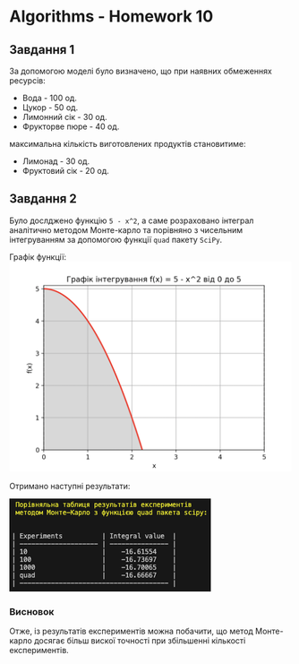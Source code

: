 # Algorithms - Homework 10

## Завдання 1

За допомогою моделі було визначено, що при наявних обмеженнях ресурсів:

- Вода - 100 од.
- Цукор - 50 од.
- Лимонний сік - 30 од.
- Фрукторве пюре - 40 од.

максимальна кількість виготовлених продуктів становитиме:

- Лимонад - 30 од.
- Фруктовий сік - 20 од.

## Завдання 2

Було дослджено функцію `5 - x^2`, а саме розраховано інтеграл аналітично методом
Монте-карло та порівняно з чисельним інтегруванням за допомогою функції `quad`
пакету `SciPy`.

Графік функції: ![Results](images/graph.png)

Отримано наступні результати:

![Results](images/table.png)

### Висновок

Отже, із результатів експериментів можна побачити, що метод Монте-карло досягає
більш вискої точності при збільшенні кількості експериментів.
